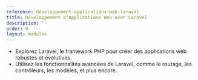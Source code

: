 ```yaml
---
reference: développement-applications-web-laravel
title: Développement d'Applications Web avec Laravel
description: ''
order: 9
layout: modules
---
```


* Explorez Laravel, le framework PHP pour créer des applications web robustes et évolutives.
* Utilisez les fonctionnalités avancées de Laravel, comme le routage, les contrôleurs, les modèles, et plus encore.
